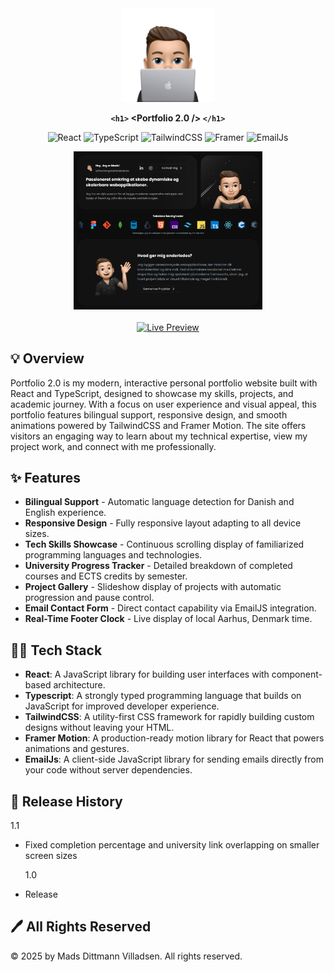 <div align="center">
<a href="https://github.com/Ditz3n/Portfolio-2.0" target="blank">
<img src="src/assets/images/emoji3.png" width="150" alt="Logo" />
</a>

**`<h1>` &lt;Portfolio 2.0 /&gt; `</h1>`**

![React](https://img.shields.io/badge/React-61DAFB?style=for-the-badge&logo=react&logoColor=black)
![TypeScript](https://img.shields.io/badge/TypeScript-007ACC?style=for-the-badge&logo=typescript&logoColor=white)
![TailwindCSS](https://img.shields.io/badge/Tailwind_CSS-38B2AC?style=for-the-badge&logo=tailwind-css&logoColor=white)
![Framer](https://img.shields.io/badge/Framer-05F?style=for-the-badge&logo=framer&logoColor=white)
![EmailJs](https://img.shields.io/badge/EmailJs-ff8434?style=for-the-badge&logo=gmail&logoColor=white)

<img src="src/assets/readme/img1.png" width="60%" />

<br />
<br />

<a href="https://ditz3n.github.io" target="_blank">
  <img src="https://img.shields.io/badge/Live%20Preview-Visit%20Website-blue?style=for-the-badge&logo=google-chrome" alt="Live Preview" />
</a>

</div>

## 💡 Overview

Portfolio 2.0 is my modern, interactive personal portfolio website built with React and TypeScript, designed to showcase my skills, projects, and academic journey. With a focus on user experience and visual appeal, this portfolio features bilingual support, responsive design, and smooth animations powered by TailwindCSS and Framer Motion. The site offers visitors an engaging way to learn about my technical expertise, view my project work, and connect with me professionally.

## ✨ Features

- **Bilingual Support** - Automatic language detection for Danish and English experience.
- **Responsive Design** - Fully responsive layout adapting to all device sizes.
- **Tech Skills Showcase** - Continuous scrolling display of familiarized programming languages and technologies.
- **University Progress Tracker** - Detailed breakdown of completed courses and ECTS credits by semester.
- **Project Gallery** - Slideshow display of projects with automatic progression and pause control.
- **Email Contact Form** - Direct contact capability via EmailJS integration.
- **Real-Time Footer Clock** - Live display of local Aarhus, Denmark time.

## 👩‍💻 Tech Stack

- **React**: A JavaScript library for building user interfaces with component-based architecture.
- **Typescript**: A strongly typed programming language that builds on JavaScript for improved developer experience.
- **TailwindCSS**: A utility-first CSS framework for rapidly building custom designs without leaving your HTML.
- **Framer Motion**: A production-ready motion library for React that powers animations and gestures.
- **EmailJs**: A client-side JavaScript library for sending emails directly from your code without server dependencies.

## 📄 Release History

1.1

- Fixed completion percentage and university link overlapping on smaller screen sizes

  1.0

- Release

## 🖊️ All Rights Reserved

© 2025 by Mads Dittmann Villadsen. All rights reserved.
